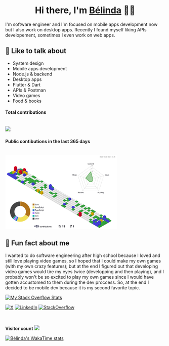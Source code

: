 <!-- ![](header.jpg) -->
<h1 align="center">
  Hi there, I'm <a href="https://github.com/belinda-g-freitas">Bélinda</a> 👋🏻
</h1>

I'm software engineer and I'm focused on mobile apps development now but I also work on desktop apps. Recently I found myself liking APIs developement, sometimes I even work on web apps.

## 💬 Like to talk about

- System design 
- Mobile apps development
- Node.js & backend
- Desktop apps
- Flutter & Dart
- APIs & Postman
- Video games
- Food & books

#### Total contributions

</br>
<img height="180em" src="https://github-readme-streak-stats.herokuapp.com/?user=belinda-g-freitas&hide_border=true" />

#### Public contibutions in the last 365 days

</br>

<!-- ![](./profile-3d-contrib/profile-gitblock.svg) -->
<img src="./profile-3d-contrib/profile-gitblock.svg" alt="Profile" style="width:70%; height:auto;" />

</br>

## 🤡 Fun fact about me

I wanted to do software engineering after high school because I loved and still love playing video games, so I hoped that I could make my own games (with my own crazy features); but at the end I figured out that developing video games would tire my eyes twice (developping and then playing), and I probably won't be so excited to play my own games since I would have gotten accustomed to them during the dev proccess. So, at the end I decided to be mobile dev because it is my second favorite topic.

<!-- [![roadmap.sh](https://roadmap.sh/card/wide/65327fe7b5d7a4eb01ea5e2e?variant=dark&roadmaps=flutter%2Cnodejs%2Cbackend%2Cjavascript)](https://roadmap.sh) -->

[![My Stack Overflow Stats](https://so-stats.vercel.app/api?user=17637096)](https://github.com/kurt-liao/so-stats)

<!-- socials -->
<p> 
  <a href="https://x.com/B_GloriaFreitas" target="_blank"><img alt="X" src="https://img.shields.io/badge/x-%2312100E.svg?&style=for-the-badge&logo=x&logoColor=white&" /></a> 
  <a href="https://www.linkedin.com/in/belinda-g-freitas" target="_blank"><img alt="LinkedIn" src="https://img.shields.io/badge/linkedin-%230077B5.svg?&style=for-the-badge&logo=linkedin&logoColor=white" /></a> 
  <a href="https://stackoverflow.com/users/17637096/belinda-g-freitas" target="_blank"><img alt="StackOverflow" src="https://img.shields.io/badge/stackoverflow-%2312100E.svg?&style=for-the-badge&logo=stackoverflow&logoColor=white" /></a>
<!--   <a href="" target="_blank"><img alt="Discord" height="30" src="https://camo.githubusercontent.com/4059d6ad920f747fcb9336726261d455f4664eb48d64553d110c5fa4c2a0a14e/68747470733a2f2f696d672e736869656c64732e696f2f62616467652f646973636f72642d6461726b626c75652e7376673f267374796c653d666f722d7468652d6261646765266c6f676f3d646973636f7264266c6f676f436f6c6f723d7768697465" data-canonical-src="https://img.shields.io/badge/discord-darkblue.svg?&amp;style=for-the-badge&amp;logo=discord&amp;logoColor=white" style="max-width: 100%;" /></a> -->
</p>
</br>
<!-- stats -->
<!-- <div> -->
  <!-- most used languages -->
<!--   <a href="https://github.com/belinda-g-freitas">
    <img alt="Top Langs" height=240 align="center" src="https://github-readme-stats-belinda-g-freitas.vercel.app/api/top-langs/?username=belinda-g-freitas&layout=compact&langs_count=12" />
  </a> -->
  <!-- github stats -->
<!--   <a href="https://github.com/belinda-g-freitas">
    <img alt="Bélinda's GitHub Stats" height=240 align="center" src="https://github-readme-stats-belinda-g-freitas.vercel.app/api?username=belinda-g-freitas&custom_title=GitHub%20Stats&show_icons=true&theme=chartreuse-dark&count_private=true&include_all_commits=true&show=prs_merged,&hide=stars,issues"/>
  </a> -->
<!-- </div> -->
</br>
<b>Visitor count</b>
<img src="https://profile-counter.glitch.me/belinda-g-freitas/count.svg" />

[![Bélinda's WakaTime stats](https://github-readme-stats.vercel.app/api/wakatime?username=belinda_g_freitas)](https://github.com/anuraghazra/github-readme-stats)
